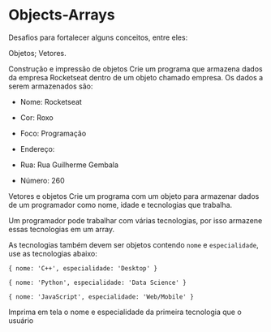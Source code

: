 # Objects-Arrays

Desafios para fortalecer alguns conceitos, entre eles:

Objetos;
Vetores.

Construção e impressão de objetos
Crie um programa que armazena dados da empresa Rocketseat dentro de um objeto chamado empresa. Os dados a serem armazenados são:

* Nome: Rocketseat
* Cor: Roxo
* Foco: Programação

* Endereço:
* Rua: Rua Guilherme Gembala
* Número: 260

Vetores e objetos
Crie um programa com um objeto para armazenar dados de um programador como nome, idade e tecnologias que trabalha.

Um programador pode trabalhar com várias tecnologias, por isso armazene essas tecnologias em um array.

As tecnologias também devem ser objetos contendo ``nome`` e ``especialidade``, use as tecnologias abaixo:

```
{ nome: 'C++', especialidade: 'Desktop' }  

{ nome: 'Python', especialidade: 'Data Science' }  

{ nome: 'JavaScript', especialidade: 'Web/Mobile' }  
```

 Imprima em tela o nome e especialidade da primeira tecnologia que o usuário
